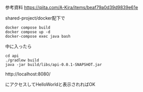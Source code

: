 参考資料
https://qiita.com/A-Kira/items/beaf79a0d39d9839e61e

shared-project/docker配下で

```
docker compose build
docker compose up -d
docker-compose exec java bash
```

中に入ったら

```
cd api
./gradlew build
java -jar build/libs/api-0.0.1-SNAPSHOT.jar
```

http://localhost:8080/

にアクセスしてHelloWorldと表示されればOK